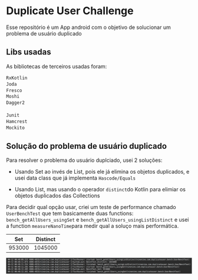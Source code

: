 # Duplicate User Challenge
Esse repositório é um App android com o objetivo de solucionar um problema de usuário duplicado

## Libs usadas

As bibliotecas de terceiros usadas foram:

```groovy
RxKotlin
Joda
Fresco
Moshi
Dagger2

Junit
Hamcrest
Mockito
```

## Solução do problema de usuário duplicado

Para resolver o problema do usuário duplciado, usei 2 soluções:

* Usando Set ao invés de List, pois ele já elimina os objetos duplicados, e usei data class que já implementa ```Hascode/Equals```

* Usando List, mas usando o operador ```distinct```do Kotlin para elimiar os objetos duplicados das Collections

Para decidir qual opção usar, criei um teste de performance chamado ``` UserBenchTest ``` que tem basicamente duas functions: ``` bench_getAllUsers_usingSet``` e ```bench_getAllUsers_usingListDistinct``` e usei a function ```measureNanoTime```para medir qual a soluço mais performática.

Set | Distinct
--- | ---
953000 | 1045000 

![alt text](https://github.com/rafaelwkerr/my-files/blob/master/Screen%20Shot%202017-09-12%20at%2012.48.39%20AM.png "Output: ")
